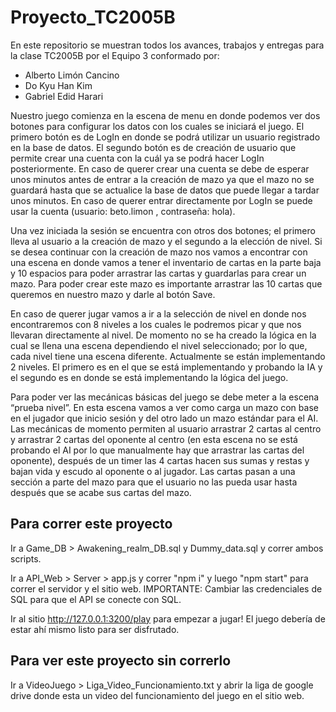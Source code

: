 # Proyecto_TC2005B

En este repositorio se muestran todos los avances, trabajos y entregas para la clase TC2005B por el Equipo 3 conformado por:

- Alberto Limón Cancino
- Do Kyu Han Kim
- Gabriel Edid Harari

Nuestro juego comienza en la escena de menu en donde podemos ver dos botones para configurar los datos con los cuales se iniciará el juego. El primero botón es de LogIn en donde se podrá utilizar un usuario registrado en la base de datos. El segundo botón es de creación de usuario que permite crear una cuenta con la cuál ya se podrá hacer LogIn posteriormente. En caso de querer crear una cuenta se debe de esperar unos minutos antes de entrar a la creación de mazo ya que el mazo no se guardará hasta que se actualice la base de datos que puede llegar a tardar unos minutos. En caso de querer entrar directamente por LogIn se puede usar la cuenta (usuario: beto.limon , contraseña: hola). 

Una vez iniciada la sesión se encuentra con otros dos botones; el primero lleva al usuario a la creación de mazo y el segundo a la elección de nivel. Si se desea continuar con la creación de mazo nos vamos a encontrar con una escena en donde vamos a tener el inventario de cartas en la parte baja y 10 espacios para poder arrastrar las cartas y guardarlas para crear un mazo. Para poder crear este mazo es importante arrastrar las 10 cartas que queremos en nuestro mazo y darle al botón Save.

En caso de querer jugar vamos a ir a la selección de nivel en donde nos encontraremos con 8 niveles a los cuales le podremos picar y que nos llevaran directamente al nivel. De momento no se ha creado la lógica en la cual se llena una escena dependiendo el nivel seleccionado; por lo que, cada nivel tiene una escena diferente. Actualmente se están implementando 2 niveles. El primero es en el que se está implementando y probando la IA y el segundo es en donde se está implementando la lógica del juego. 

Para poder ver las mecánicas básicas del juego se debe meter a la escena “prueba nivel”. En esta escena vamos a ver como carga un mazo con base en el jugador que inicio sesión y del otro lado un mazo estándar para el AI. Las mecánicas de momento permiten al usuario arrastrar 2 cartas al centro y arrastrar 2 cartas del oponente al centro (en esta escena no se está probando el AI por lo que manualmente hay que arrastrar las cartas del oponente), después de un timer las 4 cartas hacen sus sumas y restas y bajan vida y escudo al oponente o al jugador. Las cartas pasan a una sección a parte del mazo para que el usuario no las pueda usar hasta después que se acabe sus cartas del mazo.

## Para correr este proyecto

Ir a Game_DB > Awakening_realm_DB.sql y Dummy_data.sql y correr ambos scripts.

Ir a API_Web > Server > app.js y correr "npm i" y luego "npm start" para correr el servidor y el sitio web. IMPORTANTE: Cambiar las credenciales de SQL para que el API se conecte con SQL.

Ir al sitio http://127.0.0.1:3200/play para empezar a jugar! El juego debería de estar ahí mismo listo para ser disfrutado. 

## Para ver este proyecto sin correrlo

Ir a VideoJuego > Liga_Video_Funcionamiento.txt y abrir la liga de google drive donde esta un video del funcionamiento del juego en el sitio web.

